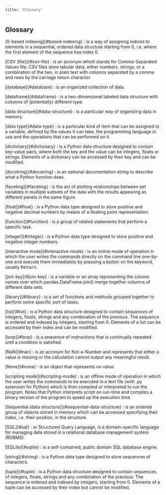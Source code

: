 ```yaml
---
title: 'Glossary'
---
```


## Glossary

[0-based indexing]{#based-indexing}
:   is a way of assigning indices to elements in a sequential, ordered data structure
starting from 0, i.e. where the first element of the sequence has index 0.

[CSV (file)]{#csv-file}
:   is an acronym which stands for Comma-Separated Values file. CSV files store
tabular data, either numbers, strings, or a combination of the two, in plain
text with columns separated by a comma and rows by the carriage return character.

[database]{#database}
:   is an organized collection of data.

[dataframe]{#dataframe}
:   is a two-dimensional labeled data structure with columns of (potentially)
different type.

[data structure]{#data-structure}
:   is a particular way of organizing data in memory.

[data type]{#data-type}
:   is a particular kind of item that can be assigned to a variable, defined by
the values it can take, the programming language in use and the operations
that can be performed on it.

[dictionary]{#dictionary}
:   is a Python data structure designed to contain key-value pairs, where both
the key and the value can be integers, floats or strings. Elements of a dictionary
can be accessed by their key and can be modified.

[docstring]{#docstring}
:   is an optional documentation string to describe what a Python function does.

[faceting]{#faceting}
:   is the act of plotting relationships between set variables in multiple subsets
of the data with the results appearing as different panels in the same figure.

[float]{#float}
:   is a Python data type designed to store positive and negative decimal numbers
by means of a floating point representation.

[function]{#function}
:   is a group of related statements that perform a specific task.

[integer]{#integer}
:   is a Python data type designed to store positive and negative integer numbers.

[interactive mode]{#interactive-mode}
:   is an online mode of operation in which the user writes the commands directly
on the command line one-by-one and execute them immediately by pressing a button
on the keyword, usually <kbd>Return</kbd>.

[join key]{#join-key}
:   is a variable or an array representing the column names over which pandas.DataFrame.join()
merge together columns of different data sets.

[library]{#library}
:   is a set of functions and methods grouped together to perform some specific
sort of tasks.

[list]{#list}
:   is a Python data structure designed to contain sequences of integers, floats,
strings and any combination of the previous. The sequence is ordered and indexed
by integers, starting from 0. Elements of a list can be accessed by their index
and can be modified.

[loop]{#loop}
:   is a sequence of instructions that is continually repeated until a condition
is satisfied.

[NaN]{#nan}
:   is an acronym for Not-a-Number and represents that either a value is missing or
the calculation cannot output any meaningful result.

[None]{#none}
:   is an object that represents no value.

[scripting mode]{#scripting-mode}
:   is an offline mode of operation in which the user writes the commands to be
executed in a text file (with .py extension for Python) which is then compiled
or interpreted to run the program. Notes that Python interprets script on
run-time and compiles a binary version of the program to speed up the execution time.

[Sequential (data structure)]{#sequential-data-structure}
:   is an ordered group of objects stored in memory which can be accessed specifying
their index, i.e. their position, in the structure.

[SQL]{#sql}
:   or Structured Query Language, is a domain-specific language for managing data
stored in a relational database management system (RDBMS).

[SQLite]{#sqlite}
:   is a self-contained, public domain SQL database engine.

[string]{#string}
:   is a Python data type designed to store sequences of characters.

[tuple]{#tuple}
:   is a Python data structure designed to contain sequences of integers, floats,
strings and any combination of the previous. The sequence is ordered and indexed
by integers, starting from 0. Elements of a tuple can be accessed by their index
but cannot be modified.


